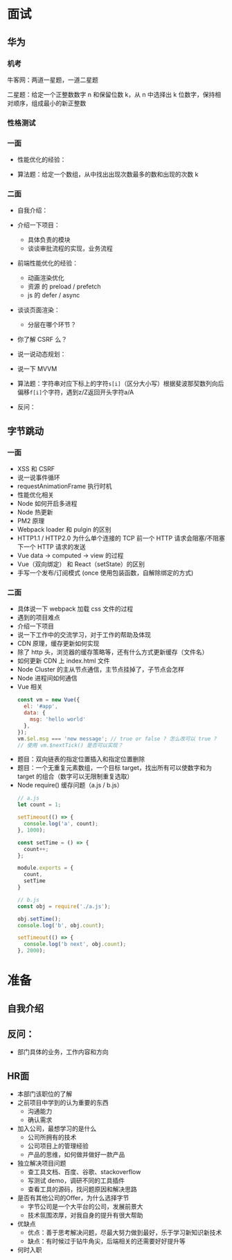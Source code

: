 # 面试
## 华为
### 机考
牛客网：两道一星题，一道二星题

二星题：给定一个正整数数字 n 和保留位数 k，从 n 中选择出 k 位数字，保持相对顺序，组成最小的新正整数

### 性格测试

### 一面
- 性能优化的经验：
  
- 算法题：给定一个数组，从中找出出现次数最多的数和出现的次数 k

### 二面
- 自我介绍：
  
- 介绍一下项目：
  - 具体负责的模块
  - 谈谈审批流程的实现，业务流程

- 前端性能优化的经验：
  - 动画渲染优化
  - 资源 的 preload / prefetch
  - js 的 defer / async

- 谈谈页面渲染：
  - 分层在哪个环节？

- 你了解 CSRF 么？

- 说一说动态规划：

- 说一下 MVVM

- 算法题：字符串对应下标上的字符`s[i]`（区分大小写）根据斐波那契数列向后偏移`f[i]`个字符，遇到z/Z返回开头字符a/A

- 反问：


## 字节跳动
### 一面
- XSS 和 CSRF
- 说一说事件循环
- requestAnimationFrame 执行时机
- 性能优化相关
- Node 如何开启多进程
- Node 热更新
- PM2 原理
- Webpack loader 和 pulgin 的区别
- HTTP1.1 / HTTP2.0 为什么单个连接的 TCP 前一个 HTTP 请求会阻塞/不阻塞下一个 HTTP 请求的发送
- Vue data -> computed -> view 的过程
- Vue（双向绑定） 和 React（setState）的区别
- 手写一个发布/订阅模式 (once 使用包装函数，自解除绑定的方式)

### 二面
- 具体说一下 webpack 加载 css 文件的过程
- 遇到的项目难点
- 介绍一下项目
- 说一下工作中的交流学习，对于工作的帮助及体现
- CDN 原理，缓存更新如何实现
- 除了 http 头，浏览器的缓存策略等，还有什么方式更新缓存（文件名）
- 如何更新 CDN 上 index.html 文件
- Node Cluster 的主从节点通信，主节点挂掉了，子节点会怎样
- Node 进程间如何通信
- Vue 相关
  ```js
  const vm = new Vue({
    el: '#app',
    data: {
      msg: 'hello world'
    },
  });
  vm.$el.msg === 'new message'; // true or false ? 怎么改可以 true ?
  // 使用 vm.$nextTick() 是否可以实现？
  ```
- 题目：双向链表的指定位置插入和指定位置删除
- 题目：一个无重复元素数组，一个目标 target，找出所有可以使数字和为 target 的组合（数字可以无限制重复选取）
- Node require() 缓存问题（a.js / b.js）
  ```js
  // a.js
  let count = 1;

  setTimeout(() => {
    console.log('a', count);
  }, 1000);

  const setTime = () => {
    count++;
  };

  module.exports = {
    count,
    setTime
  }

  // b.js
  const obj = require('./a.js');

  obj.setTime();
  console.log('b', obj.count);

  setTimeout(() => {
    console.log('b next', obj.count);
  }, 2000);
  ```


# 准备
## 自我介绍

## 反问：
  - 部门具体的业务，工作内容和方向

## HR面
  - 本部门该职位的了解
  - 之前项目中学到的认为重要的东西
    - 沟通能力
    - 确认需求
  - 加入公司，最想学习的是什么
    - 公司所拥有的技术
    - 公司项目上的管理经验
    - 产品的思维，如何做并做好一款产品
  - 独立解决项目问题
    - 查工具文档、百度、谷歌、stackoverflow
    - 写测试 demo，调研不同的工具插件
    - 查看工具的源码，找问题原因和解决思路
  - 是否有其他公司的Offer，为什么选择字节
    - 字节公司是一个大平台的公司，发展前景大
    - 技术氛围浓厚，对我自身的提升有很大帮助
  - 优缺点
    - 优点：善于思考解决问题，尽最大努力做到最好，乐于学习新知识新技术
    - 缺点：有时候过于钻牛角尖，后端相关的还需要好好提升等
  - 何时入职